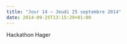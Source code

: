 ```yaml
---
title: "Jour 14 — Jeudi 25 septembre 2014"
date: 2014-09-25T13:15:29+01:00
---
```


Hackathon Hager
